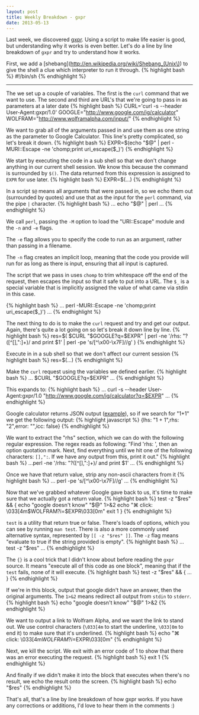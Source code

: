```yaml
---
layout: post
title: Weekly Breakdown - gxpr
date: 2013-05-13
---
```


Last week, we discovered [gxpr](http://theunixtoolbox.com/gxpr/). Using a script to make life easier is good, but understanding why it works is even better. Let's do a line by line breakdown of `gxpr` and try to understand how it works.

First, we add a [shebang](http://en.wikipedia.org/wiki/Shebang_(Unix\)) to give the shell a clue which interpreter to run it through.
{% highlight bash %}
#!/bin/sh
{% endhighlight %}

<hr />

The we set up a couple of variables. The first is the `curl` command that we want to use. The second and third are URL's that we're going to pass in as parameters at a later date
{% highlight bash %}
CURL='curl -s --header User-Agent:gxpr/1.0'
GOOGLE="http://www.google.com/ig/calculator"
WOLFRAM="http://www.wolframalpha.com/input/"
{% endhighlight %}

We want to grab all of the arguments passed in and use them as one string as the parameter to Google Calculator. This line's pretty complicated, so let's break it down.
{% highlight bash %}
EXPR=$(echo "$@" | perl -MURI::Escape -ne 'chomp;print uri_escape($_)')
{% endhighlight %}

We start by executing the code in a sub shell so that we don't change anything in our current shell session. We know this because the command is surrounded by `$()`. The data returned from this expression is assigned to `EXPR` for use later. 
{% highlight bash %}
EXPR=$(...)
{% endhighlight %}

In a script `$@` means all arguments that were passed in, so we echo them out (surrounded by quotes) and use that as the input for the `perl` command, via the pipe `|` character.
{% highlight bash %}
... echo "$@" | perl ...
{% endhighlight %}

We call `perl`, passing the `-M` option to load the "URI::Escape" module and the `-n` and `-e` flags.

The `-e` flag allows you to specify the code to run as an argument, rather than passing in a filename.

The `-n` flag creates an implicit loop, meaning that the code you provide will run for as long as there is input, ensuring that all input is captured.

The script that we pass in uses `chomp` to trim whitespace off the end of the request, then escapes the input so that it safe to put into a URL. The `$_` is a special variable that is implicitly assigned the value of what came via stdin in this case.

{% highlight bash %}
... perl -MURI::Escape -ne 'chomp;print uri_escape($_)') ...
{% endhighlight %}

The next thing to do is to make the `curl` request and try and get our output. Again, there's quite a lot going on so let's break it down line by line.
{% highlight bash %}
res=$(
  $CURL "$GOOGLE?q=$EXPR" |
  perl -ne '/rhs: "?([^\[\],":]+)/ and print $1' |
  perl -pe 's/[^\x00-\x7F]//g'
)
{% endhighlight %}

Execute in in a sub shell so that we don't affect our current session
{% highlight bash %}
res=$(...)
{% endhighlight %}

Make the `curl` request using the variables we defined earlier.
{% highlight bash %}
... $CURL "$GOOGLE?q=$EXPR" ...
{% endhighlight %}

This expands to:
{% highlight bash %}
... curl -s --header User-Agent:gxpr/1.0 "http://www.google.com/ig/calculator?q=$EXPR" ...
{% endhighlight %}

Google calculator returns JSON output ([example](http://www.google.com/ig/calculator?q=1%2B1)), so if we search for "1+1" we get the following output:
{% highlight javascript %}
{lhs: "1 + 1",rhs: "2",error: "",icc: false}
{% endhighlight %}

We want to extract the "rhs" section, which we can do with the following regular expression. The regex reads as following: "Find 'rhs: ', then an option quotation mark. Next, find everything until we hit one of the following characters: `[],":`. If we have any output from this, print it out."
{% highlight bash %}
...perl -ne '/rhs: "?([^\[\],":]+)/ and print $1' ...
{% endhighlight %}

Once we have that return value, strip any non-ascii characters from it
{% highlight bash %}
...  perl -pe 's/[^\x00-\x7F]//g' ...
{% endhighlight %}

Now that we've grabbed whatever Google gave back to us, it's time to make sure that we actually got a return value.
{% highlight bash %}
test -z "$res" && {
    echo "google doesn't know" "$@" 1>&2
    echo "⌘ click: \033[4m$WOLFRAM?i=$EXPR\033[0m"
    exit 1
}
{% endhighlight %}

`test` is a utility that return true or false. There's loads of options, which you can see by running `man test`. There is also a more commonly used alternative syntax, represented by `[[ -z "$res" ]]`. The `-z` flag means "evaluate to true if the string provided is empty".
{% highlight bash %}
... test -z "$res" ...
{% endhighlight %}

The `{}` is a cool trick that I didn't know about before reading the `gxpr` source. It means "execute all of this code as one block", meaning that if the `test` fails, none of it will execute.
{% highlight bash %}
test -z "$res" && {
    ...
}
{% endhighlight %}

If we're in this block, output that google didn't have an answer, then the original arguments. The `1>&2` means redirect all output from `stdin` to `stderr`.
{% highlight bash %}
echo "google doesn't know" "$@" 1>&2
{% endhighlight %}

We want to output a link to Wolfram Alpha, and we want the link to stand out. We use control characters (`\033[4m` to start the underline, `\033[0m` to end it) to make sure that it's underlined.
{% highlight bash %}
echo "⌘ click: \033[4m$WOLFRAM?i=$EXPR\033[0m"
{% endhighlight %}

Next, we kill the script. We exit with an error code of 1 to show that there was an error executing the request.
{% highlight bash %}
exit 1
{% endhighlight %}

And finally if we didn't make it into the block that executes when there's no result, we echo the result onto the screen.
{% highlight bash %}
echo "$res"
{% endhighlight %}

That's all, that's a line by line breakdown of how gxpr works. If you have any corrections or additions, I'd love to hear them in the comments :)
